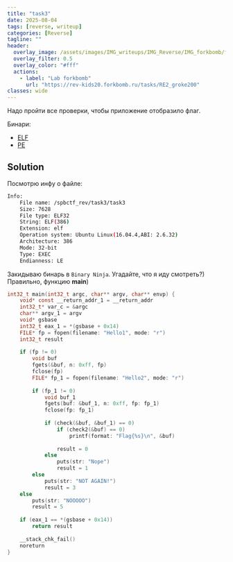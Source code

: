 ```yaml
---
title: "task3"
date: 2025-08-04
tags: [reverse, writeup]  
categories: [Reverse]
tagline: ""
header:
  overlay_image: /assets/images/IMG_writeups/IMG_Reverse/IMG_forkbomb/forkbomb_logo.webp
  overlay_filter: 0.5 
  overlay_color: "#fff"
  actions:
    - label: "Lab forkbomb"
      url: "https://rev-kids20.forkbomb.ru/tasks/RE2_groke200"
classes: wide
---
```


Надо пройти все проверки, чтобы приложение отобразило флаг.

Бинари:

- [ELF](https://rev-kids20.forkbomb.ru/files/rev/re2/task3)
- [PE](https://rev-kids20.forkbomb.ru/files/rev/re2/task3.exe)

## Solution

Посмотрю инфу о файле:

```bash                                                     
Info:
    File name: /spbctf_rev/task3/task3
    Size: 7628
    File type: ELF32
    String: ELF(386)
    Extension: elf
    Operation system: Ubuntu Linux(16.04.4,ABI: 2.6.32)
    Architecture: 386
    Mode: 32-bit
    Type: EXEC
    Endianness: LE
```

Закидываю бинарь в `Binary Ninja`. Угадайте, что я иду смотреть?) Правильно, функцию **main**)

```c
int32_t main(int32_t argc, char** argv, char** envp) {
    void* const __return_addr_1 = __return_addr
    int32_t* var_c = &argc
    char** argv_1 = argv
    void* gsbase
    int32_t eax_1 = *(gsbase + 0x14)
    FILE* fp = fopen(filename: "Hello1", mode: "r")
    int32_t result
    
    if (fp != 0)
        void buf
        fgets(&buf, n: 0xff, fp)
        fclose(fp)
        FILE* fp_1 = fopen(filename: "Hello2", mode: "r")
        
        if (fp_1 != 0)
            void buf_1
            fgets(buf: &buf_1, n: 0xff, fp: fp_1)
            fclose(fp: fp_1)
            
            if (check(&buf, &buf_1) == 0)
                if (check2(&buf) == 0)
                    printf(format: "Flag{%s}\n", &buf)
                
                result = 0
            else
                puts(str: "Nope")
                result = 1
        else
            puts(str: "NOT AGAIN!")
            result = 3
    else
        puts(str: "NOOOOO")
        result = 5
    
    if (eax_1 == *(gsbase + 0x14))
        return result
    
    __stack_chk_fail()
    noreturn
}
```


